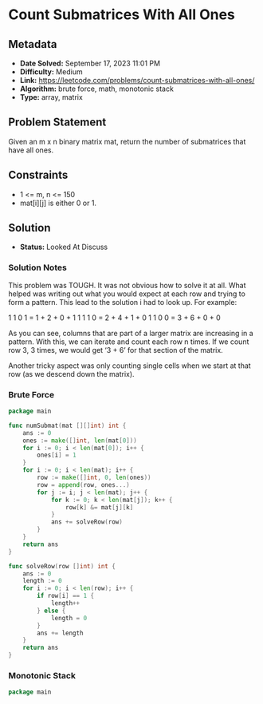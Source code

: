 # Count Submatrices With All Ones

## Metadata

- **Date Solved:** September 17, 2023 11:01 PM
- **Difficulty:** Medium
- **Link:** https://leetcode.com/problems/count-submatrices-with-all-ones/
- **Algorithm:** brute force, math, monotonic stack
- **Type:** array, matrix

## Problem Statement

Given an m x n binary matrix mat, return the number of submatrices that have all ones.

## Constraints

- 1 <= m, n <= 150
- mat[i][j] is either 0 or 1.

## Solution

- **Status:** Looked At Discuss

### Solution Notes

This problem was TOUGH. It was not obvious how to solve it at all. What helped was writing out what you would expect at each row and trying to form a pattern. This lead to the solution i had to look up. For example:

1 1 0 1 = 1 + 2 + 0 + 1
1 1 1 0 = 2 + 4 + 1 + 0
1 1 0 0 = 3 + 6 + 0 + 0

As you can see, columns that are part of a larger matrix are increasing in a pattern. With this, we can iterate and count each row n times. If we count row 3, 3 times, we would get ‘3 + 6’ for that section of the matrix.

Another tricky aspect was only counting single cells when we start at that row (as we descend down the matrix).


### Brute Force

```go
package main

func numSubmat(mat [][]int) int {
	ans := 0
	ones := make([]int, len(mat[0]))
	for i := 0; i < len(mat[0]); i++ {
		ones[i] = 1
	}
	for i := 0; i < len(mat); i++ {
		row := make([]int, 0, len(ones))
		row = append(row, ones...)
		for j := i; j < len(mat); j++ {
			for k := 0; k < len(mat[j]); k++ {
				row[k] &= mat[j][k]
			}
			ans += solveRow(row)
		}
	}
	return ans
}

func solveRow(row []int) int {
	ans := 0
	length := 0
	for i := 0; i < len(row); i++ {
		if row[i] == 1 {
			length++
		} else {
			length = 0
		}
		ans += length
	}
	return ans
}
```

### Monotonic Stack

```go
package main
```
